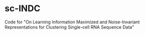 # sc-INDC
Code for "On Learning Information Maximized and Noise-Invariant Representations for Clustering Single-cell RNA Sequence Data"
